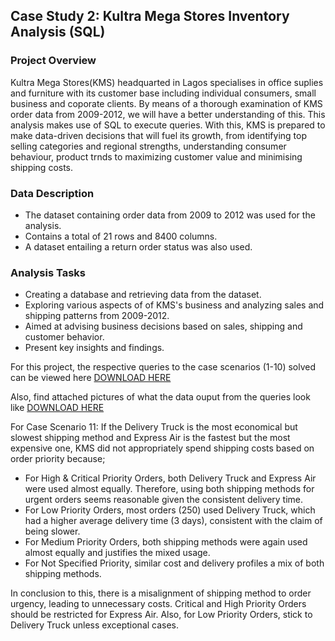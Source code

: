 ## Case Study 2: Kultra Mega Stores Inventory Analysis (SQL)

### Project Overview
Kultra Mega Stores(KMS) headquarted in Lagos specialises in office suplies and furniture with its customer base including individual consumers, small business and coporate clients. By means of a thorough examination of KMS order data from 2009-2012, we will have a better understanding of this. 
This analysis makes use of SQL to execute queries. With this, KMS is prepared to make data-driven decisions that will fuel its growth, from identifying top selling categories and regional strengths, understanding consumer behaviour, product trnds to maximizing customer value and minimising shipping costs.

### Data Description
- The dataset containing order data from 2009 to 2012 was used for the analysis.
- Contains a total of 21 rows and 8400 columns.
- A dataset entailing a return order status was also used.

### Analysis Tasks
- Creating a database and retrieving data from the dataset.
- Exploring various aspects of of KMS's business and analyzing sales and shipping patterns from 2009-2012.
- Aimed at advising business decisions based on sales, shipping and customer behavior.
- Present key insights and findings.

For this project, the respective queries to the case scenarios (1-10) solved can be viewed here [DOWNLOAD HERE](https://github.com/Ifeoluwa260620/KMS-Analysis-Using-SQL/commit/7f88965e629d80eba71b73eeaebf3111d20c8f6c)

Also, find attached pictures of what the data ouput from the queries look like [DOWNLOAD HERE](https://github.com/Ifeoluwa260620/KMS-Analysis-Using-SQL/commit/e8d0caaa57c17ae9cc6541b74126847a2bf40e9f)

For Case Scenario 11: 
If the Delivery Truck is the most economical but slowest shipping method and Express Air is the fastest but the most expensive one, KMS did not appropriately spend shipping costs based on order priority because;
- For High & Critical Priority Orders, both Delivery Truck and Express Air were used almost equally. Therefore, using both shipping methods for urgent orders seems reasonable given the consistent delivery time.
- For Low Priority Orders, most orders (250) used Delivery Truck, which had a higher average delivery time (3 days), consistent with the claim of being slower.
- For Medium Priority Orders, both shipping methods were again used almost equally and justifies the mixed usage.
- For Not Specified Priority, similar cost and delivery profiles a mix of both shipping methods.
  
In conclusion to this, there is a misalignment of shipping method to order urgency, leading to unnecessary costs. Critical and High Priority Orders should be restricted for Express Air. Also, for Low Priority Orders, stick to Delivery Truck unless exceptional cases.

